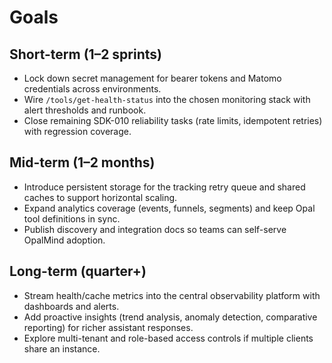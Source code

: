 # Goals

## Short-term (1–2 sprints)
- Lock down secret management for bearer tokens and Matomo credentials across environments.
- Wire `/tools/get-health-status` into the chosen monitoring stack with alert thresholds and runbook.
- Close remaining SDK-010 reliability tasks (rate limits, idempotent retries) with regression coverage.

## Mid-term (1–2 months)
- Introduce persistent storage for the tracking retry queue and shared caches to support horizontal scaling.
- Expand analytics coverage (events, funnels, segments) and keep Opal tool definitions in sync.
- Publish discovery and integration docs so teams can self-serve OpalMind adoption.

## Long-term (quarter+)
- Stream health/cache metrics into the central observability platform with dashboards and alerts.
- Add proactive insights (trend analysis, anomaly detection, comparative reporting) for richer assistant responses.
- Explore multi-tenant and role-based access controls if multiple clients share an instance.
